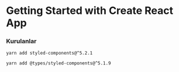 # Getting Started with Create React App

### Kurulanlar

`yarn add styled-components@^5.2.1`

`yarn add @types/styled-components@^5.1.9`

